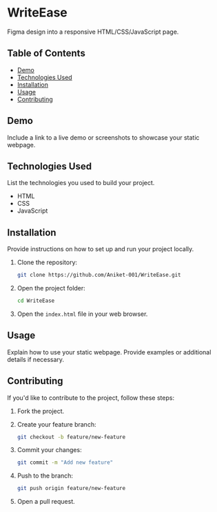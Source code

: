 

# WriteEase

Figma design into a responsive HTML/CSS/JavaScript page.

## Table of Contents
- [Demo](#demo)
- [Technologies Used](#technologies-used)
- [Installation](#installation)
- [Usage](#usage)
- [Contributing](#contributing)

## Demo
Include a link to a live demo or screenshots to showcase your static webpage.

## Technologies Used
List the technologies you used to build your project.

- HTML
- CSS
- JavaScript

## Installation
Provide instructions on how to set up and run your project locally.

1. Clone the repository:

   ```bash
   git clone https://github.com/Aniket-001/WriteEase.git
   ```

2. Open the project folder:

   ```bash
   cd WriteEase
   ```

3. Open the `index.html` file in your web browser.

## Usage
Explain how to use your static webpage. Provide examples or additional details if necessary.

## Contributing
If you'd like to contribute to the project, follow these steps:

1. Fork the project.
2. Create your feature branch:

   ```bash
   git checkout -b feature/new-feature
   ```

3. Commit your changes:

   ```bash
   git commit -m "Add new feature"
   ```

4. Push to the branch:

   ```bash
   git push origin feature/new-feature
   ```

5. Open a pull request.
